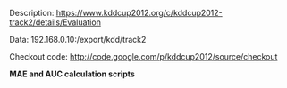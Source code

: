 Description:
https://www.kddcup2012.org/c/kddcup2012-track2/details/Evaluation

Data:
192.168.0.10:/export/kdd/track2

Checkout code:
http://code.google.com/p/kddcup2012/source/checkout

**MAE and AUC calculation scripts**

